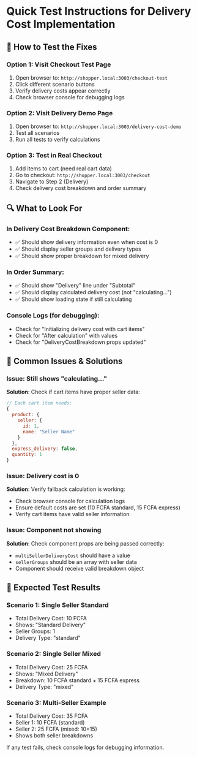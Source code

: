 # Quick Test Instructions for Delivery Cost Implementation

## 🧪 **How to Test the Fixes**

### **Option 1: Visit Checkout Test Page**
1. Open browser to: `http://shopper.local:3003/checkout-test`
2. Click different scenario buttons
3. Verify delivery costs appear correctly
4. Check browser console for debugging logs

### **Option 2: Visit Delivery Demo Page**  
1. Open browser to: `http://shopper.local:3003/delivery-cost-demo`
2. Test all scenarios
3. Run all tests to verify calculations

### **Option 3: Test in Real Checkout**
1. Add items to cart (need real cart data)
2. Go to checkout: `http://shopper.local:3003/checkout`
3. Navigate to Step 2 (Delivery)
4. Check delivery cost breakdown and order summary

## 🔍 **What to Look For**

### **In Delivery Cost Breakdown Component:**
- ✅ Should show delivery information even when cost is 0
- ✅ Should display seller groups and delivery types
- ✅ Should show proper breakdown for mixed delivery

### **In Order Summary:**  
- ✅ Should show "Delivery" line under "Subtotal"
- ✅ Should display calculated delivery cost (not "calculating...")
- ✅ Should show loading state if still calculating

### **Console Logs (for debugging):**
- Check for "Initializing delivery cost with cart items"
- Check for "After calculation" with values
- Check for "DeliveryCostBreakdown props updated"

## 🐛 **Common Issues & Solutions**

### **Issue: Still shows "calculating..."**
**Solution**: Check if cart items have proper seller data:
```javascript
// Each cart item needs:
{
  product: {
    seller: {
      id: 1,
      name: "Seller Name"
    }
  },
  express_delivery: false,
  quantity: 1
}
```

### **Issue: Delivery cost is 0**
**Solution**: Verify fallback calculation is working:
- Check browser console for calculation logs
- Ensure default costs are set (10 FCFA standard, 15 FCFA express)
- Verify cart items have valid seller information

### **Issue: Component not showing**
**Solution**: Check component props are being passed correctly:
- `multiSellerDeliveryCost` should have a value
- `sellerGroups` should be an array with seller data
- Component should receive valid breakdown object

## 📝 **Expected Test Results**

### **Scenario 1: Single Seller Standard**
- Total Delivery Cost: 10 FCFA
- Shows: "Standard Delivery" 
- Seller Groups: 1
- Delivery Type: "standard"

### **Scenario 2: Single Seller Mixed**
- Total Delivery Cost: 25 FCFA  
- Shows: "Mixed Delivery"
- Breakdown: 10 FCFA standard + 15 FCFA express
- Delivery Type: "mixed"

### **Scenario 3: Multi-Seller Example**
- Total Delivery Cost: 35 FCFA
- Seller 1: 10 FCFA (standard)
- Seller 2: 25 FCFA (mixed: 10+15)
- Shows both seller breakdowns

If any test fails, check console logs for debugging information.